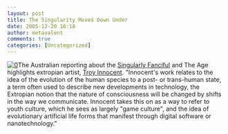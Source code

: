 ```yaml
---
layout: post
title: The Singularity Moves Down Under
date: 2005-12-20 16:18
author: metavalent
comments: true
categories: [Uncategorized]
---
```

<!--Lead Photo --><a href="http://www.theaustralian.news.com.au/common/story_page/0,5744,17557088%255E5001986,00.html"><img src="http://awebcamdarkly.com/images/au.weekendmasthead.gif" border="0" alt="0" /></a><!-- Commentary -->The Australian reporting about the <a href="http://www.theaustralian.news.com.au/common/story_page/0,5744,17557088%255E5001986,00.html">Singularly Fanciful</a> and The Age highlights extropian artist, <a href="http://www.theage.com.au/news/arts-reviews/troy-innocent-ludea/2005/12/16/1134703597062.html">Troy Innocent</a>. "Innocent's work relates to the idea of the evolution of the human species to a post- or trans-human state, a term often used to describe new developments in technology, the Extropian notion that the nature of consciousness will be changed by shifts in the way we communicate. Innocent takes this on as a way to refer to youth culture, which he sees as largely "game culture", and the idea of evolutionary artificial life forms that manifest through digital software or nanotechnology."
